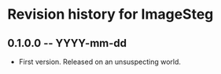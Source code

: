 # Revision history for ImageSteg

## 0.1.0.0  -- YYYY-mm-dd

* First version. Released on an unsuspecting world.
